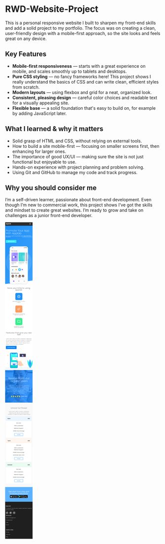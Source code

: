 # RWD-Website-Project

This is a personal responsive website I built to sharpen my front-end skills and add a solid project to my portfolio. The focus was on creating a clean, user-friendly design with a mobile-first approach, so the site looks and feels great on any device.

## Key Features

- **Mobile-first responsiveness** — starts with a great experience on mobile, and scales smoothly up to tablets and desktops.
- **Pure CSS styling** — no fancy frameworks here! This project shows I really understand the basics of CSS and can write clean, efficient styles from scratch.
- **Modern layouts** — using flexbox and grid for a neat, organized look.
- **Consistent, pleasing design** — careful color choices and readable text for a visually appealing site.
- **Flexible base** — a solid foundation that's easy to build on, for example by adding JavaScript later.

## What I learned & why it matters

- Solid grasp of HTML and CSS, without relying on external tools.
- How to build a site mobile-first — focusing on smaller screens first, then enhancing for larger ones.
- The importance of good UX/UI — making sure the site is not just functional but enjoyable to use.
- Hands-on experience with project planning and problem solving.
- Using Git and GitHub to manage my code and track progress.

## Why you should consider me

I’m a self-driven learner, passionate about front-end development. Even though I’m new to commercial work, this project shows I’ve got the skills and mindset to create great websites. I’m ready to grow and take on challenges as a junior front-end developer.

![Mobile view => 767px](./assets/Mobile.png)